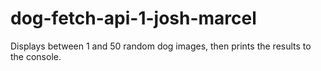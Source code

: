 # dog-fetch-api-1-josh-marcel
Displays between 1 and 50 random dog images, then prints the results to the console.
